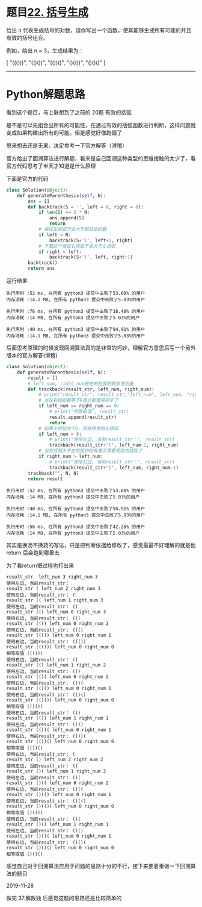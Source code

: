 # 题目[22. 括号生成](https://leetcode-cn.com/problems/generate-parentheses/)

给出 n 代表生成括号的对数，请你写出一个函数，使其能够生成所有可能的并且有效的括号组合。

例如，给出 n = 3，生成结果为：

[
  "((()))",
  "(()())",
  "(())()",
  "()(())",
  "()()()"
]

*****

# Python解题思路



看到这个题目，马上联想到了之前的 20题 有效的括弧

是不是可以先组合出所有的可能性，在通过有效的括弧函数进行判断，这样问题就变成如果构建出所有的可能。但是感觉好像跑偏了

思来想去还是无果，决定参考一下官方解答（滑稽）

官方给出了回溯算法进行解题，看来是自己回溯这种类型的思维接触的太少了，看官方代码思考了半天才知道是什么原理

下面是官方的代码

```python
class Solution(object):
    def generateParenthesis(self, N):
        ans = []
        def backtrack(S = '', left = 0, right = 0):
            if len(S) == 2 * N:
                ans.append(S)
                return
            # 保证左括弧不会大于题目给的数
            if left < N:
                backtrack(S+'(', left+1, right)
            # 下面这个保证右括弧不会大于左括弧
            if right < left:
                backtrack(S+')', left, right+1)
        backtrack()
        return ans
```

运行结果

```
执行用时 :52 ms, 在所有 python3 提交中击败了53.60% 的用户
内存消耗 :14.1 MB, 在所有 python3 提交中击败了5.03%的用户

执行用时 :76 ms, 在所有 python3 提交中击败了18.48% 的用户
内存消耗 :14 MB, 在所有 python3 提交中击败了5.03%的用户

执行用时 :40 ms, 在所有 python3 提交中击败了94.91% 的用户
内存消耗 :14.1 MB, 在所有 python3 提交中击败了5.03%的用户
```

后面思考原理的时候发现回溯算法真的是非常的巧妙，理解官方意思后写一个另外版本的官方解答(滑稽)

```python
class Solution(object):
    def generateParenthesis(self, N):
        result = []
        # left_num, right_num是左右括弧的剩余使用量
        def trackback(result_str, left_num, right_num):
            # print("result_str", result_str,"left_num", left_num, "right_num", right_num)
            # 当左右括弧都等于0表示都使用完毕了
            if left_num == right_num == 0:
                # print("相等取值", result_str)
                result.append(result_str)
                return
            # 如果左括弧大于0，则继续使用左括弧
            if left_num > 0:
                # print("使用左边, 当前result_str：", result_str)
                trackback(result_str+"(", left_num-1, right_num)
            # 当右括弧大于左括弧的时候表示需要使用右括弧了
            if right_num > left_num:
                # print("使用右边, 当前result_str：", result_str)
                trackback(result_str+")", left_num, right_num-1)
        trackback("", N, N)
        return result
```

```
执行用时 :52 ms, 在所有 python3 提交中击败了53.60% 的用户
内存消耗 :14 MB, 在所有 python3 提交中击败了5.03%的用户

执行用时 :40 ms, 在所有 python3 提交中击败了94.91% 的用户
内存消耗 :14.1 MB, 在所有 python3 提交中击败了5.03%的用户

执行用时 :56 ms, 在所有 python3 提交中击败了42.26% 的用户
内存消耗 :14 MB, 在所有 python3 提交中击败了5.03%的用户
```

其实是换汤不换药的写法，只是把判断依据给修改了，感觉最最不好理解的就是他return 后会跑到哪里去

为了看return把过程也打出来

```
result_str  left_num 3 right_num 3
使用左边, 当前result_str：
result_str ( left_num 2 right_num 3
使用左边, 当前result_str： (
result_str (( left_num 1 right_num 3
使用左边, 当前result_str： ((
result_str ((( left_num 0 right_num 3
使用右边, 当前result_str： (((
result_str ((() left_num 0 right_num 2
使用右边, 当前result_str： ((()
result_str ((()) left_num 0 right_num 1
使用右边, 当前result_str： ((())
result_str ((())) left_num 0 right_num 0
相等取值 ((()))
使用右边, 当前result_str： ((
result_str (() left_num 1 right_num 2
使用左边, 当前result_str： (()
result_str (()( left_num 0 right_num 2
使用右边, 当前result_str： (()(
result_str (()() left_num 0 right_num 1
使用右边, 当前result_str： (()()
result_str (()()) left_num 0 right_num 0
相等取值 (()())
使用右边, 当前result_str： (()
result_str (()) left_num 1 right_num 1
使用左边, 当前result_str： (())
result_str (())( left_num 0 right_num 1
使用右边, 当前result_str： (())(
result_str (())() left_num 0 right_num 0
相等取值 (())()
使用右边, 当前result_str： (
result_str () left_num 2 right_num 2
使用左边, 当前result_str： ()
result_str ()( left_num 1 right_num 2
使用左边, 当前result_str： ()(
result_str ()(( left_num 0 right_num 2
使用右边, 当前result_str： ()((
result_str ()(() left_num 0 right_num 1
使用右边, 当前result_str： ()(()
result_str ()(()) left_num 0 right_num 0
相等取值 ()(())
使用右边, 当前result_str： ()(
result_str ()() left_num 1 right_num 1
使用左边, 当前result_str： ()()
result_str ()()( left_num 0 right_num 1
使用右边, 当前result_str： ()()(
result_str ()()() left_num 0 right_num 0
相等取值 ()()()
```

感觉自己对于回溯算法应用于问题的思路十分的不行，接下来要着重做一下回溯算法的题目

2019-11-28

做完 37.解数独 后感觉这题的思路还是比较简单的




